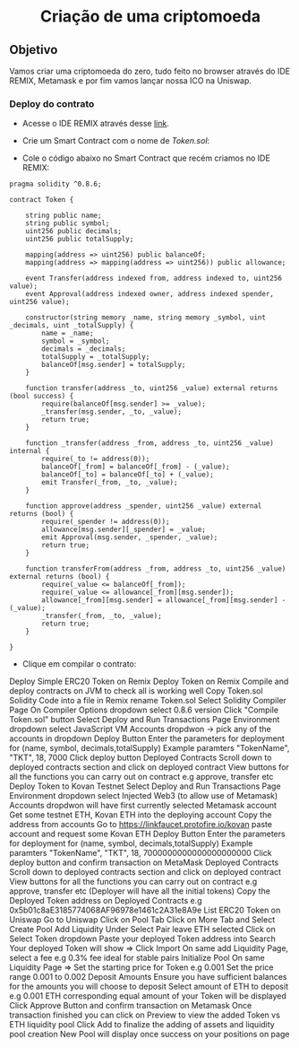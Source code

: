 <h1 align="center">Criação de uma criptomoeda</h1>


## Objetivo

Vamos criar uma criptomoeda do zero, tudo feito no browser através do IDE REMIX, Metamask e por fim vamos lançar nossa ICO na Uniswap.

### Deploy do contrato

- Acesse o IDE REMIX através desse <a href="https://remix.ethereum.org/">link</a>.
- Crie um Smart Contract com o nome de _Token.sol_:



- Cole o código abaixo no Smart Contract que recém criamos no IDE REMIX:
```
pragma solidity ^0.8.6;

contract Token {

    string public name;
    string public symbol;
    uint256 public decimals;
    uint256 public totalSupply;

    mapping(address => uint256) public balanceOf;
    mapping(address => mapping(address => uint256)) public allowance;

    event Transfer(address indexed from, address indexed to, uint256 value);
    event Approval(address indexed owner, address indexed spender, uint256 value);

    constructor(string memory _name, string memory _symbol, uint _decimals, uint _totalSupply) {
        name = _name;
        symbol = _symbol;
        decimals = _decimals;
        totalSupply = _totalSupply; 
        balanceOf[msg.sender] = totalSupply;
    }

    function transfer(address _to, uint256 _value) external returns (bool success) {
        require(balanceOf[msg.sender] >= _value);
        _transfer(msg.sender, _to, _value);
        return true;
    }

    function _transfer(address _from, address _to, uint256 _value) internal {
        require(_to != address(0));
        balanceOf[_from] = balanceOf[_from] - (_value);
        balanceOf[_to] = balanceOf[_to] + (_value);
        emit Transfer(_from, _to, _value);
    }

    function approve(address _spender, uint256 _value) external returns (bool) {
        require(_spender != address(0));
        allowance[msg.sender][_spender] = _value;
        emit Approval(msg.sender, _spender, _value);
        return true;
    }

    function transferFrom(address _from, address _to, uint256 _value) external returns (bool) {
        require(_value <= balanceOf[_from]);
        require(_value <= allowance[_from][msg.sender]);
        allowance[_from][msg.sender] = allowance[_from][msg.sender] - (_value);
        _transfer(_from, _to, _value);
        return true;
    }

}
```

- Clique em compilar o contrato:




Deploy Simple ERC20 Token on Remix
Deploy Token on Remix
Compile and deploy contracts on JVM to check all is working well
Copy Token.sol Solidity Code into a file in Remix rename Token.sol
Select Solidity Compiler Page
On Compiler Options dropdown select 0.8.6 version
Click "Compile Token.sol" button
Select Deploy and Run Transactions Page
Environment dropdown select JavaScript VM
Accounts dropdwon -> pick any of the accounts in dropdown
Deploy Button
Enter the parameters for deployment for (name, symbol, decimals,totalSupply)
Example paramters "TokenName", "TKT", 18, 7000
Click deploy button
Deployed Contracts
Scroll down to deployed contracts section and click on deployed contract
View buttons for all the functions you can carry out on contract e.g approve, transfer etc
Deploy Token to Kovan Testnet
Select Deploy and Run Transactions Page
Environment dropdown select Injected Web3 (to allow use of Metamask)
Accounts dropdwon will have first currently selected Metamask account
Get some testnet ETH, Kovan ETH into the deploying account
Copy the address from accounts
Go to https://linkfaucet.protofire.io/kovan paste account and request some Kovan ETH
Deploy Button
Enter the parameters for deployment for (name, symbol, decimals,totalSupply)
Example paramters "TokenName", "TKT", 18, 7000000000000000000000
Click deploy button and confirm transaction on MetaMask
Deployed Contracts
Scroll down to deployed contracts section and click on deployed contract
View buttons for all the functions you can carry out on contract e.g approve, transfer etc (Deployer will have all the initial tokens)
Copy the Deployed Token address on Deployed Contracts e.g 0x5b01c8aE3185774068AF96978e1461c2A31e8A9e
List ERC20 Token on Uniswap
Go to Uniswap
Click on Pool Tab
Click on More Tab and Select Create Pool
Add Liquidity
Under Select Pair leave ETH selected
Click on Select Token dropdown
Paste your deployed Token address into Search
Your deployed Token will show => Click Import
On same add Liquidity Page, select a fee e.g 0.3% fee ideal for stable pairs
Initialize Pool
On same Liquidity Page => Set the starting price for Token e.g 0.001
Set the price range 0.001 to 0.002
Deposit Amounts
Ensure you have sufficient balances for the amounts you will choose to deposit
Select amount of ETH to deposit e.g 0.001 ETH corresponding equal amount of your Token will be displayed
Click Approve Button and confirm transaction on Metamask
Once transaction finished you can click on Preview to view the added Token vs ETH liquidity pool
Click Add to finalize the adding of assets and liquidity pool creation
New Pool will display once success on your positions on page
